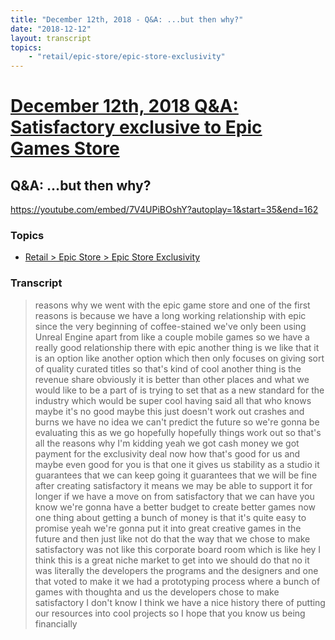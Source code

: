 ```yaml
---
title: "December 12th, 2018 - Q&A: ...but then why?"
date: "2018-12-12"
layout: transcript
topics: 
    - "retail/epic-store/epic-store-exclusivity"
---
```

# [December 12th, 2018 Q&A: Satisfactory exclusive to Epic Games Store](../2018-12-12.md)
## Q&A: ...but then why?
https://youtube.com/embed/7V4UPiBOshY?autoplay=1&start=35&end=162
### Topics
* [Retail > Epic Store > Epic Store Exclusivity](../topics/retail/epic-store/epic-store-exclusivity.md)

### Transcript

> reasons why we went with the epic game
> store and one of the first reasons is
> because we have a long working
> relationship with epic since the very
> beginning of coffee-stained we've only
> been using Unreal Engine apart from like
> a couple mobile games so we have a
> really good relationship there with epic
> another thing is we like that it is an
> option like another option which then
> only focuses on giving sort of quality
> curated titles so that's kind of cool
> another thing is the revenue share
> obviously it is better than other places
> and what we would like to be a part of
> is trying to set that as a new standard
> for the industry which would be super
> cool having said all that
> who knows maybe it's no good maybe this
> just doesn't work out crashes and burns
> we have no idea we can't predict the
> future so we're gonna be evaluating this
> as we go hopefully hopefully things work
> out so that's all the reasons why I'm
> kidding yeah we got cash money
> we got payment for the exclusivity deal
> now how that's good for us and maybe
> even good for you is that one it gives
> us stability as a studio it guarantees
> that we can keep going it guarantees
> that we will be fine after creating
> satisfactory it means we may be able to
> support it for longer if we have a move
> on from satisfactory that we can have
> you know we're gonna have a better
> budget to create better games now one
> thing about getting a bunch of money is
> that it's quite easy to promise yeah
> we're gonna put it into great creative
> games in the future and then just like
> not do that the way that we chose to
> make satisfactory was not like this
> corporate board room which is like hey I
> think this is a great
> niche market to get into we should do
> that no it was literally the developers
> the programs and the designers and one
> that voted to make it we had a
> prototyping process where a bunch of
> games with thoughta
> and us the developers chose to make
> satisfactory I don't know I think we
> have a nice history there of putting our
> resources into cool projects so I hope
> that you know us being financially
